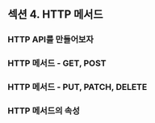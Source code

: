 ## 섹션 4. HTTP 메서드

### HTTP API를 만들어보자

### HTTP 메서드 - GET, POST

### HTTP 메서드 - PUT, PATCH, DELETE

### HTTP 메서드의 속성

